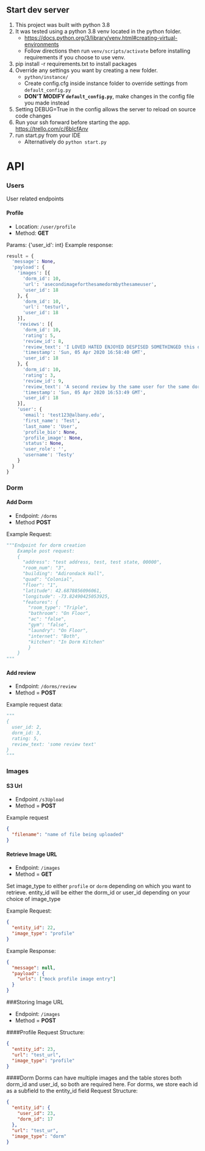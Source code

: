 ## Start dev server
1. This project was built with python 3.8
1. It was tested using a python 3.8 venv located in the python folder.
    * https://docs.python.org/3/library/venv.html#creating-virtual-environments
    * Follow directions then run `venv/scripts/activate` before installing requirements if you choose to use venv.
1. pip install -r requirements.txt to install packages
1. Override any settings you want by creating a new folder.
    * `python/instance/`
    * Create config.cfg inside instance folder to override settings from `default_config.py`
    * **DON'T MODIFY `default_config.py`**, make changes in the config file you made instead
1. Setting DEBUG=True in the config allows the server to reload on source code changes
1. Run your ssh forward before starting the app. https://trello.com/c/6bIcfAnv
1. run start.py from your IDE
    * Alternatively do `python start.py`
    
# API

### Users
User related endpoints

#### Profile
* Location: `/user/profile`
* Method: **GET**

Params:
{'user_id': int}
Example response:
```python
result = {
  'message': None,
  'payload': {
    'images': [{
      'dorm_id': 10,
      'url': 'asecondimageforthesamedormbythesameuser',
      'user_id': 18
    }, {
      'dorm_id': 10,
      'url': 'testurl',
      'user_id': 18
    }],
    'reviews': [{
      'dorm_id': 10,
      'rating': 5,
      'review_id': 8,
      'review_text': 'I LOVED HATED ENJOYED DESPISED SOMETHINGED this dorm',
      'timestamp': 'Sun, 05 Apr 2020 16:58:40 GMT',
      'user_id': 18
    }, {
      'dorm_id': 10,
      'rating': 3,
      'review_id': 9,
      'review_text': 'A second review by the same user for the same dorm',
      'timestamp': 'Sun, 05 Apr 2020 16:53:49 GMT',
      'user_id': 18
    }],
    'user': {
      'email': 'test123@albany.edu',
      'first_name': 'Test',
      'last_name': 'User',
      'profile_bio': None,
      'profile_image': None,
      'status': None,
      'user_role': '',
      'username': 'Testy'
    }
  }
}
```

### Dorm

#### Add Dorm
* Endpoint: `/dorms`
* Method **POST**

Example Request:
```python
"""Endpoint for dorm creation
    Example post request:
    {
      "address": "test address, test, test state, 00000",
      "room_num": "3",
      "building": "Adirondack Hall",
      "quad": "Colonial",
      "floor": "1",
      "latitude": 42.6878856096061,
      "longitude": -73.82490425053925,
      "features": {
        "room_type": "Triple",
        "bathroom": "On Floor",
        "ac": "false",
        "gym": "false",
        "laundry": "On Floor",
        "internet": "Both",
        "kitchen": "In Dorm Kitchen"
        }
    }
"""    
```


#### Add review
* Endpoint: `/dorms/review`
* Method = **POST**

Example request data:
```python
"""
{
  user_id: 2,
  dorm_id: 3,
  rating: 5,
  review_text: 'some review text'
}
"""
```


### Images


#### S3 Url
* Endpoint `/s3Upload`
* Method = **POST**

Example request
```json
{
  "filename": "name of file being uploaded"
}
```

#### Retrieve Image URL
* Endpoint: `/images`
* Method = **GET**
 
Set image_type to either `profile` or `dorm` depending on which you want to retrieve.
entity_id will be either the dorm_id or user_id depending on your choice of image_type  

Example Request: 
```json
{
  "entity_id": 22,
  "image_type": "profile"
}
```

Example Response:
```json
{
  "message": null,
  "payload": {
    "urls": ["mock profile image entry"]
  }
}
```

###Storing Image URL
* Endpoint: `/images`
* Method = **POST**

####Profile
Request Structure:
```json
{
  "entity_id": 23,
  "url": "test_url",
  "image_type": "profile"
}
```
  

####Dorm 
Dorms can have multiple images and the table stores both dorm_id and user_id, so both are required here. 
For dorms, we store each id as a subfield to the entity_id field
Request Structure:
```json
{
  "entity_id": {
    "user_id": 23,
    "dorm_id": 17
  },
  "url": "test_ur",
  "image_type": "dorm"
}
```